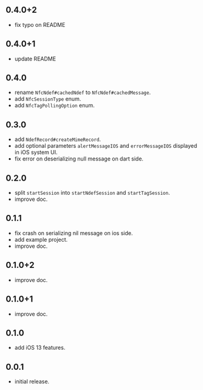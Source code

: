 ## 0.4.0+2

* fix typo on README

## 0.4.0+1

* update README

## 0.4.0

* rename `NfcNdef#cachedNdef` to `NfcNdef#cachedMessage`.
* add `NfcSessionType` enum.
* add `NfcTagPollingOption` enum.

## 0.3.0

* add `NdefRecord#createMimeRecord`.
* add optional parameters `alertMessageIOS` and `errorMessageIOS` displayed in iOS system UI. 
* fix error on deserializing null message on dart side.

## 0.2.0

* split `startSession` into `startNdefSession` and `startTagSession`.
* improve doc.

## 0.1.1

* fix crash on serializing nil message on ios side.
* add example project.
* improve doc.

## 0.1.0+2

* improve doc.

## 0.1.0+1

* improve doc.

## 0.1.0

* add iOS 13 features.

## 0.0.1

* initial release.
